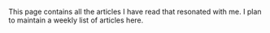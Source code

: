 This page contains all the articles I have read that resonated with me. I plan to maintain a weekly list of articles here.
